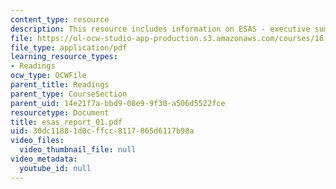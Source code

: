 ```yaml
---
content_type: resource
description: This resource includes information on ESAS - executive summary.
file: https://ol-ocw-studio-app-production.s3.amazonaws.com/courses/16-423j-aerospace-biomedical-and-life-support-engineering-spring-2006/30dc11881d0cffcc8117865d6117b98a_esas_report_01.pdf
file_type: application/pdf
learning_resource_types:
- Readings
ocw_type: OCWFile
parent_title: Readings
parent_type: CourseSection
parent_uid: 14e21f7a-bbd9-08e9-9f30-a506d5522fce
resourcetype: Document
title: esas_report_01.pdf
uid: 30dc1188-1d0c-ffcc-8117-865d6117b98a
video_files:
  video_thumbnail_file: null
video_metadata:
  youtube_id: null
---
```

